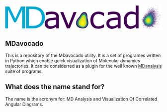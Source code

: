 ![MDavocado_logo](./MDavocado.png)

MDavocado
---------

This is a repository of the MDavocado utility. It is a set of programes
written in Python which enable quick visualization of Molecular dynamics
trajectories. It can be considerred as a plugin for the well known
[MDanalysis](https://www.mdanalysis.org/) suite of programs. 

What does the name stand for?
----------------------------

The name is the acronym for: MD Analysis and Visualization Of Correlated Angular Diagrams.  
